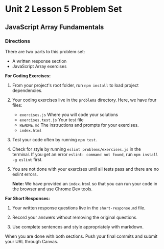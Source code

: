 # Unit 2 Lesson 5 Problem Set
## JavaScript Array Fundamentals

### Directions
There are two parts to this problem set:
* A written response section
* JavaScript Array exercises

**For Coding Exercises:**

1. From your project's root folder, run `npm install` to load project dependencies.

2. Your coding exercises live in the `problems` directory. Here, we have four files:
    * `exercises.js` Where you will code your solutions
    * `exercises.test.js` Your test file
    * `README.md` The instructions and prompts for your exercises.
    * `index.html`


3. Test your code often by running `npm test`.

4. Check for style by running `eslint problems/exercises.js` in the terminal. If you get an error `eslint: command not found`, run `npm install -g eslint` first.

5. You are not done with your exercises until all tests pass and there are no eslint errors.

   **Note:** We have provided an `index.html` so that you can run your code in the browser and use Chrome Dev tools.

**For Short Responses:**

1. Your written response questions live in the `short-response.md` file.

2. Record your answers without removing the original questions.

3. Use complete sentences and style appropriately with markdown.


When you are done with both sections. Push your final commits and submit your URL through Canvas.

